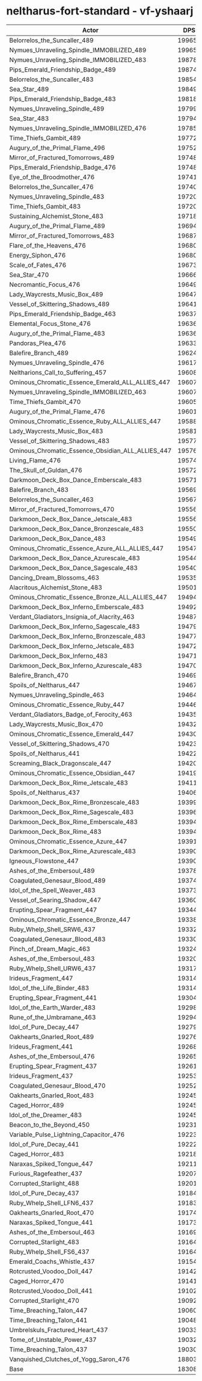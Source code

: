 # neltharus-fort-standard - vf-yshaarj
| Actor | DPS | Increase |
|---|:---:|:---:|
|Belorrelos_the_Suncaller_489|199656|9.05%|
|Nymues_Unraveling_Spindle_IMMOBILIZED_489|199654|9.05%|
|Nymues_Unraveling_Spindle_IMMOBILIZED_483|198788|8.58%|
|Pips_Emerald_Friendship_Badge_489|198746|8.55%|
|Belorrelos_the_Suncaller_483|198548|8.44%|
|Sea_Star_489|198491|8.41%|
|Pips_Emerald_Friendship_Badge_483|198183|8.24%|
|Nymues_Unraveling_Spindle_489|197995|8.14%|
|Sea_Star_483|197944|8.11%|
|Nymues_Unraveling_Spindle_IMMOBILIZED_476|197852|8.06%|
|Time_Thiefs_Gambit_489|197728|8.00%|
|Augury_of_the_Primal_Flame_496|197528|7.89%|
|Mirror_of_Fractured_Tomorrows_489|197483|7.86%|
|Pips_Emerald_Friendship_Badge_476|197480|7.86%|
|Eye_of_the_Broodmother_476|197413|7.82%|
|Belorrelos_the_Suncaller_476|197401|7.82%|
|Nymues_Unraveling_Spindle_483|197208|7.71%|
|Time_Thiefs_Gambit_483|197206|7.71%|
|Sustaining_Alchemist_Stone_483|197187|7.70%|
|Augury_of_the_Primal_Flame_489|196942|7.57%|
|Mirror_of_Fractured_Tomorrows_483|196872|7.53%|
|Flare_of_the_Heavens_476|196809|7.49%|
|Energy_Siphon_476|196807|7.49%|
|Scale_of_Fates_476|196733|7.45%|
|Sea_Star_470|196662|7.41%|
|Necromantic_Focus_476|196492|7.32%|
|Lady_Waycrests_Music_Box_489|196477|7.31%|
|Vessel_of_Skittering_Shadows_489|196415|7.28%|
|Pips_Emerald_Friendship_Badge_463|196376|7.26%|
|Elemental_Focus_Stone_476|196369|7.25%|
|Augury_of_the_Primal_Flame_483|196369|7.25%|
|Pandoras_Plea_476|196336|7.24%|
|Balefire_Branch_489|196247|7.19%|
|Nymues_Unraveling_Spindle_476|196177|7.15%|
|Neltharions_Call_to_Suffering_457|196080|7.10%|
|Ominous_Chromatic_Essence_Emerald_ALL_ALLIES_447|196072|7.09%|
|Nymues_Unraveling_Spindle_IMMOBILIZED_463|196071|7.09%|
|Time_Thiefs_Gambit_470|196056|7.08%|
|Augury_of_the_Primal_Flame_476|196017|7.06%|
|Ominous_Chromatic_Essence_Ruby_ALL_ALLIES_447|195888|6.99%|
|Lady_Waycrests_Music_Box_483|195810|6.95%|
|Vessel_of_Skittering_Shadows_483|195772|6.93%|
|Ominous_Chromatic_Essence_Obsidian_ALL_ALLIES_447|195760|6.92%|
|Living_Flame_476|195746|6.91%|
|The_Skull_of_Guldan_476|195721|6.90%|
|Darkmoon_Deck_Box_Dance_Emberscale_483|195714|6.90%|
|Balefire_Branch_483|195693|6.88%|
|Belorrelos_the_Suncaller_463|195675|6.88%|
|Mirror_of_Fractured_Tomorrows_470|195568|6.82%|
|Darkmoon_Deck_Box_Dance_Jetscale_483|195566|6.82%|
|Darkmoon_Deck_Box_Dance_Bronzescale_483|195500|6.78%|
|Darkmoon_Deck_Box_Dance_483|195499|6.78%|
|Ominous_Chromatic_Essence_Azure_ALL_ALLIES_447|195470|6.76%|
|Darkmoon_Deck_Box_Dance_Azurescale_483|195447|6.75%|
|Darkmoon_Deck_Box_Dance_Sagescale_483|195405|6.73%|
|Dancing_Dream_Blossoms_463|195354|6.70%|
|Alacritous_Alchemist_Stone_483|195014|6.51%|
|Ominous_Chromatic_Essence_Bronze_ALL_ALLIES_447|194942|6.47%|
|Darkmoon_Deck_Box_Inferno_Emberscale_483|194927|6.47%|
|Verdant_Gladiators_Insignia_of_Alacrity_463|194877|6.44%|
|Darkmoon_Deck_Box_Inferno_Sagescale_483|194796|6.39%|
|Darkmoon_Deck_Box_Inferno_Bronzescale_483|194779|6.39%|
|Darkmoon_Deck_Box_Inferno_Jetscale_483|194721|6.35%|
|Darkmoon_Deck_Box_Inferno_483|194719|6.35%|
|Darkmoon_Deck_Box_Inferno_Azurescale_483|194708|6.35%|
|Balefire_Branch_470|194696|6.34%|
|Spoils_of_Neltharus_447|194674|6.33%|
|Nymues_Unraveling_Spindle_463|194647|6.31%|
|Ominous_Chromatic_Essence_Ruby_447|194462|6.21%|
|Verdant_Gladiators_Badge_of_Ferocity_463|194359|6.16%|
|Lady_Waycrests_Music_Box_470|194324|6.14%|
|Ominous_Chromatic_Essence_Emerald_447|194304|6.13%|
|Vessel_of_Skittering_Shadows_470|194237|6.09%|
|Spoils_of_Neltharus_441|194224|6.08%|
|Screaming_Black_Dragonscale_447|194207|6.07%|
|Ominous_Chromatic_Essence_Obsidian_447|194193|6.07%|
|Darkmoon_Deck_Box_Rime_Jetscale_483|194115|6.02%|
|Spoils_of_Neltharus_437|194062|5.99%|
|Darkmoon_Deck_Box_Rime_Bronzescale_483|193992|5.96%|
|Darkmoon_Deck_Box_Rime_Sagescale_483|193966|5.94%|
|Darkmoon_Deck_Box_Rime_Emberscale_483|193949|5.93%|
|Darkmoon_Deck_Box_Rime_483|193945|5.93%|
|Ominous_Chromatic_Essence_Azure_447|193911|5.91%|
|Darkmoon_Deck_Box_Rime_Azurescale_483|193909|5.91%|
|Igneous_Flowstone_447|193908|5.91%|
|Ashes_of_the_Embersoul_489|193782|5.84%|
|Coagulated_Genesaur_Blood_489|193741|5.82%|
|Idol_of_the_Spell_Weaver_483|193733|5.81%|
|Vessel_of_Searing_Shadow_447|193605|5.74%|
|Erupting_Spear_Fragment_447|193448|5.66%|
|Ominous_Chromatic_Essence_Bronze_447|193383|5.62%|
|Ruby_Whelp_Shell_SRW6_437|193324|5.59%|
|Coagulated_Genesaur_Blood_483|193300|5.58%|
|Pinch_of_Dream_Magic_463|193241|5.55%|
|Ashes_of_the_Embersoul_483|193208|5.53%|
|Ruby_Whelp_Shell_URW6_437|193171|5.51%|
|Irideus_Fragment_447|193141|5.49%|
|Idol_of_the_Life_Binder_483|193140|5.49%|
|Erupting_Spear_Fragment_441|193046|5.44%|
|Idol_of_the_Earth_Warder_483|192980|5.40%|
|Rune_of_the_Umbramane_463|192943|5.38%|
|Idol_of_Pure_Decay_447|192793|5.30%|
|Oakhearts_Gnarled_Root_489|192769|5.29%|
|Irideus_Fragment_441|192686|5.24%|
|Ashes_of_the_Embersoul_476|192659|5.23%|
|Erupting_Spear_Fragment_437|192614|5.20%|
|Irideus_Fragment_437|192533|5.16%|
|Coagulated_Genesaur_Blood_470|192529|5.16%|
|Oakhearts_Gnarled_Root_483|192459|5.12%|
|Caged_Horror_489|192454|5.12%|
|Idol_of_the_Dreamer_483|192453|5.12%|
|Beacon_to_the_Beyond_450|192311|5.04%|
|Variable_Pulse_Lightning_Capacitor_476|192232|4.99%|
|Idol_of_Pure_Decay_441|192229|4.99%|
|Caged_Horror_483|192184|4.97%|
|Naraxas_Spiked_Tongue_447|192113|4.93%|
|Furious_Ragefeather_437|192077|4.91%|
|Corrupted_Starlight_488|192015|4.88%|
|Idol_of_Pure_Decay_437|191849|4.79%|
|Ruby_Whelp_Shell_LFN6_437|191831|4.78%|
|Oakhearts_Gnarled_Root_470|191741|4.73%|
|Naraxas_Spiked_Tongue_441|191734|4.72%|
|Ashes_of_the_Embersoul_463|191697|4.70%|
|Corrupted_Starlight_483|191649|4.68%|
|Ruby_Whelp_Shell_FS6_437|191648|4.68%|
|Emerald_Coachs_Whistle_437|191547|4.62%|
|Rotcrusted_Voodoo_Doll_447|191422|4.55%|
|Caged_Horror_470|191410|4.55%|
|Rotcrusted_Voodoo_Doll_441|191027|4.34%|
|Corrupted_Starlight_470|190923|4.28%|
|Time_Breaching_Talon_447|190604|4.11%|
|Time_Breaching_Talon_441|190480|4.04%|
|Umbrelskuls_Fractured_Heart_437|190335|3.96%|
|Tome_of_Unstable_Power_437|190323|3.95%|
|Time_Breaching_Talon_437|190307|3.94%|
|Vanquished_Clutches_of_Yogg_Saron_476|188032|2.70%|
|Base|183088|0.00%|
